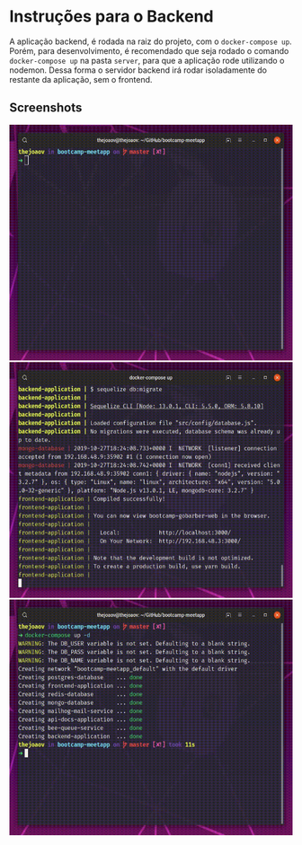 # Instruções para o Backend

A aplicação backend, é rodada na raiz do projeto, com o `docker-compose up`.
Porém, para desenvolvimento, é recomendado que seja rodado o comando `docker-compose up` na pasta `server`, para que a aplicação rode utilizando o nodemon.
Dessa forma o servidor backend irá rodar isoladamente do restante da aplicação, sem o frontend.

## Screenshots

<img src="https://raw.githubusercontent.com/thejoaov/bootcamp-meetapp/master/docs/assets/server/docker-compose-up.gif" height="420">
<img src="https://raw.githubusercontent.com/thejoaov/bootcamp-meetapp/master/docs/assets/server/docker-compose-up-down.gif" height="420">
<img src="https://raw.githubusercontent.com/thejoaov/bootcamp-meetapp/master/docs/assets/server/docker-compose-down.gif" height="420">
